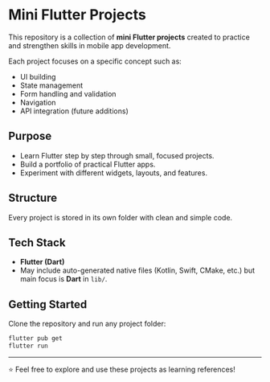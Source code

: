# Mini Flutter Projects 

This repository is a collection of **mini Flutter projects** created to practice and strengthen skills in mobile app development.  

Each project focuses on a specific concept such as:
- UI building
- State management
- Form handling and validation
- Navigation
- API integration (future additions)

## Purpose
- Learn Flutter step by step through small, focused projects.  
- Build a portfolio of practical Flutter apps.  
- Experiment with different widgets, layouts, and features.  

## Structure
Every project is stored in its own folder with clean and simple code.  

## Tech Stack
- **Flutter (Dart)**
- May include auto-generated native files (Kotlin, Swift, CMake, etc.) but main focus is **Dart** in `lib/`.

## Getting Started
Clone the repository and run any project folder:
```bash
flutter pub get
flutter run
```

---

⭐ Feel free to explore and use these projects as learning references!
